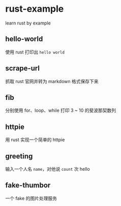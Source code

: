 # rust-example
learn rust by example

## hello-world

使用 rust 打印出 `hello world`

## scrape-url

抓取 rust 官网并转为 markdown 格式保存下来

## fib

分别使用 for、loop、while 打印 3 ~ 10 的斐波那契数列

## httpie

用 rust 实现一个简单的 httpie

## greeting

输入一个人名 `name`，对他说 `count` 次 hello

## fake-thumbor

一个 fake 的图片处理服务